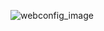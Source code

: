 ![webconfig_image](https://cdn.kwork.ru/files/uploaded/1cf/fc1/d78/1505d9b/webconfig_screen.png?_ga=2.69131410.241029110.1629278566-1430294312.1620891634)
